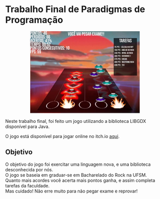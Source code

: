 # Trabalho Final de Paradigmas de Programação

<p align="center">
  <img src="./screenshot.png">
</p>


Neste trabalho final, foi feito um jogo utilizando a biblioteca LIBGDX disponível para Java.

O jogo está disponível para jogar online no itch.io [aqui](https://henrique-krever.itch.io/ufsm-rockstar).

## Objetivo
O objetivo do jogo foi exercitar uma linguagem nova, e uma biblioteca desconhecida por nós.
\
O jogo se baseia em graduar-se em Bacharelado do Rock na UFSM.
\
Quanto mais acordes você acerta mais pontos ganha, e assim completa tarefas da faculdade.
\
Mas cuidado! Não erre muito para não pegar exame e reprovar!
